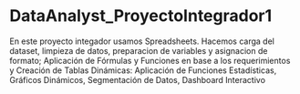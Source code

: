 # DataAnalyst_ProyectoIntegrador1
En este proyecto integador usamos Spreadsheets. Hacemos carga del dataset, limpieza de datos, preparacion de variables y asignacion de formato; Aplicación de Fórmulas y Funciones en base a los requerimientos y Creación de Tablas Dinámicas: Aplicación de Funciones Estadísticas, Gráficos Dinámicos, Segmentación de Datos, Dashboard Interactivo
